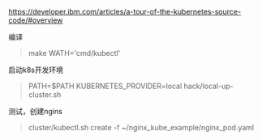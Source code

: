 https://developer.ibm.com/articles/a-tour-of-the-kubernetes-source-code/#overview


编译
> make WATH='cmd/kubectl'

启动k8s开发环境
> PATH=$PATH KUBERNETES_PROVIDER=local hack/local-up-cluster.sh

测试，创建ngins
> cluster/kubectl.sh create -f ~/nginx_kube_example/nginx_pod.yaml
